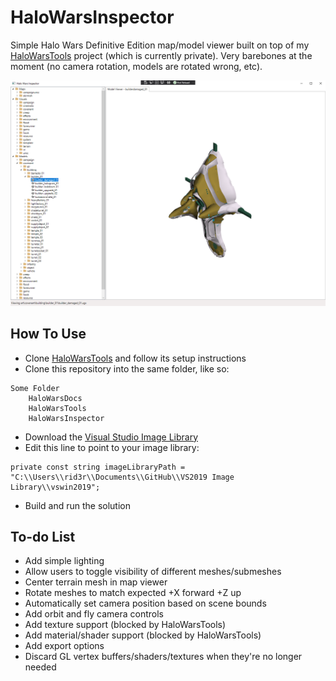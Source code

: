 # HaloWarsInspector

Simple Halo Wars Definitive Edition map/model viewer built on top of my [HaloWarsTools](https://github.com/srogee/HaloWarsTools) project (which is currently private). Very barebones at the moment (no camera rotation, models are rotated wrong, etc).

![Preview](https://raw.githubusercontent.com/srogee/HaloWarsInspector/main/preview.png)

## How To Use
* Clone [HaloWarsTools](https://github.com/srogee/HaloWarsTools) and follow its setup instructions
* Clone this repository into the same folder, like so:
```
Some Folder
    HaloWarsDocs
    HaloWarsTools
    HaloWarsInspector
```
* Download the [Visual Studio Image Library](https://www.microsoft.com/en-us/download/details.aspx?id=35825)
* Edit this line to point to your image library:
```
private const string imageLibraryPath = "C:\\Users\\rid3r\\Documents\\GitHub\\VS2019 Image Library\\vswin2019";
```
* Build and run the solution

## To-do List
* Add simple lighting
* Allow users to toggle visibility of different meshes/submeshes
* Center terrain mesh in map viewer
* Rotate meshes to match expected +X forward +Z up
* Automatically set camera position based on scene bounds
* Add orbit and fly camera controls
* Add texture support (blocked by HaloWarsTools)
* Add material/shader support (blocked by HaloWarsTools)
* Add export options
* Discard GL vertex buffers/shaders/textures when they're no longer needed
